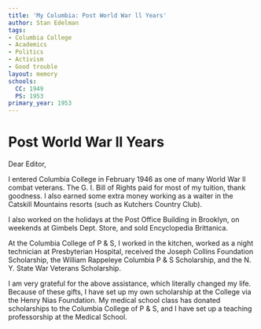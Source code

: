 ```yaml
---
title: 'My Columbia: Post World War ll Years'
author: Stan Edelman
tags:
- Columbia College
- Academics
- Politics
- Activism
- Good trouble
layout: memory
schools:
  CC: 1949
  PS: 1953
primary_year: 1953
---
```

# Post World War ll Years

Dear Editor,

I entered Columbia College in February 1946 as one of many World War ll combat veterans. The G. I. Bill of Rights paid for most of my tuition, thank goodness. I also earned some extra money working as a waiter in the Catskill Mountains resorts (such as Kutchers Country Club).

I also worked on the holidays at the Post Office Building in Brooklyn, on weekends at Gimbels Dept. Store, and sold Encyclopedia Brittanica.

At the Columbia College of P & S, I worked in the kitchen, worked as a night technician at Presbyterian Hospital, received the Joseph Collins Foundation Scholarship, the William Rappeleye Columbia P & S Scholarship, and the N. Y. State War Veterans Scholarship.

I am very grateful for the above assistance, which literally changed  my life. Because of these gifts, I have set up my own scholarship at the College via the Henry Nias Foundation.  My medical school class has donated scholarships to the Columbia College of P & S, and I have set up a teaching professorship at the Medical School.
